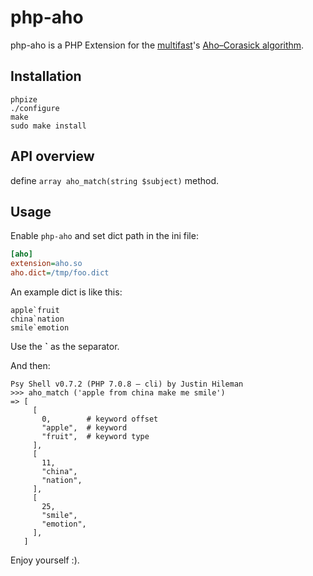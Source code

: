 # php-aho

php-aho is a PHP Extension for the [multifast](http://multifast.sourceforge.net/)'s [Aho–Corasick algorithm](https://en.wikipedia.org/wiki/Aho%E2%80%93Corasick_algorithm).

## Installation
```
phpize
./configure
make
sudo make install
```

## API overview

define `array aho_match(string $subject)` method.

## Usage
Enable `php-aho` and set dict path in the ini file:
```ini
[aho]
extension=aho.so
aho.dict=/tmp/foo.dict
```

An example dict is like this:
```
apple`fruit
china`nation
smile`emotion
```
Use the __`__ as the separator.

And then:
```
Psy Shell v0.7.2 (PHP 7.0.8 — cli) by Justin Hileman
>>> aho_match ('apple from china make me smile')
=> [
     [
       0,        # keyword offset
       "apple",  # keyword
       "fruit",  # keyword type
     ],
     [
       11,
       "china",
       "nation",
     ],
     [
       25,
       "smile",
       "emotion",
     ],
   ]
```

Enjoy yourself :).
